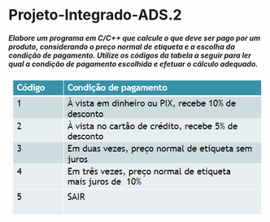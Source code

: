 # Projeto-Integrado-ADS.2
##### Elabore um programa em C/C++ que calcule o que deve ser pago por um produto, considerando o preço normal de etiqueta e a escolha da condição de pagamento. Utilize os códigos da tabela a seguir para ler qual a condição de pagamento escolhida e efetuar o cálculo adequado.<br>
<div align="center" ><img src="imgs//table.png"></div>